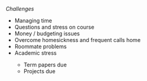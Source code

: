 <em>Challenges</em>
  <ul>
    <li>Managing time</li>
    <li>Questions and stress on course</li>
    <li>Money / budgeting issues</li>
    <li>Overcome homesickness and frequent calls home</li>
    <li>Roommate problems</li>
    <li>Academic stress</li>
      <ul>
        <li>Term papers due</li>
        <li>Projects due</li>
      </ul>

  </ul>

